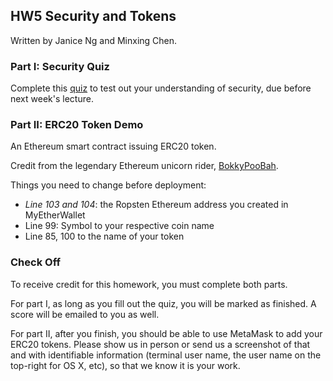 ## HW5 Security and Tokens
Written by Janice Ng and Minxing Chen.

### Part I: Security Quiz

Complete this [quiz](https://forms.gle/kZEdaaJzmbdQo7Zk8) to test out your understanding of security, due before next week's lecture.



### Part II: ERC20 Token Demo

An Ethereum smart contract issuing ERC20 token.

Credit from the legendary Ethereum unicorn rider, [BokkyPooBah](https://medium.com/u/f5b908f9db99).

Things you need to change before deployment:

* *Line 103 and 104*: the Ropsten Ethereum address you created in MyEtherWallet
* Line 99: Symbol to your respective coin name 
* Line 85, 100 to the name of your token



### Check Off

To receive credit for this homework, you must complete both parts. 

For part I, as long as you fill out the quiz, you will be marked as finished. A score will be emailed to you as well.

For part II, after you finish, you should be able to use MetaMask to add your ERC20 tokens. Please show us in person or send us a screenshot of that and with identifiable information (terminal user name, the user name on the top-right for OS X, etc), so that we know it is your work.